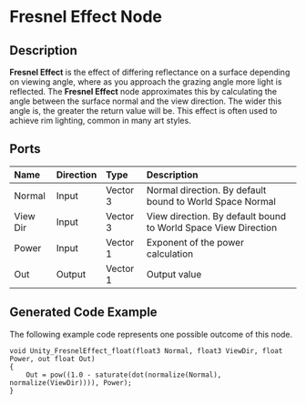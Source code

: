 # Fresnel Effect Node

## Description

**Fresnel Effect** is the effect of differing reflectance on a surface depending on viewing angle, where as you approach the grazing angle more light is reflected. The **Fresnel Effect** node approximates this by calculating the angle between the surface normal and the view direction. The wider this angle is, the greater the return value will be. This effect is often used to achieve rim lighting, common in many art styles.

## Ports

| Name        | Direction           | Type  | Description |
|:------------ |:-------------|:-----|:---|
| Normal      | Input | Vector 3 | Normal direction. By default bound to World Space Normal |
| View Dir      | Input | Vector 3 | View direction. By default bound to World Space View Direction |
| Power      | Input | Vector 1 | Exponent of the power calculation |
| Out | Output      |   Vector 1 | Output value |

## Generated Code Example

The following example code represents one possible outcome of this node.

```
void Unity_FresnelEffect_float(float3 Normal, float3 ViewDir, float Power, out float Out)
{
    Out = pow((1.0 - saturate(dot(normalize(Normal), normalize(ViewDir)))), Power);
}
```
